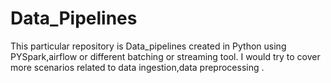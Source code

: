# Data_Pipelines

This particular repository is Data_pipelines created in Python using PYSpark,airflow or different batching or streaming tool.
I would try to cover more scenarios related to data ingestion,data preprocessing .
